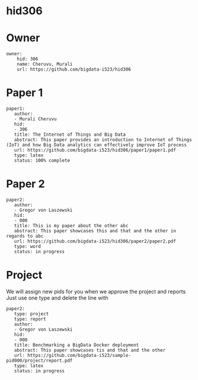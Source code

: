 # hid306

# Owner

```
owner:
    hid: 306
    name: Cheruvu, Murali
    url: https://github.com/bigdata-i523/hid306
```

# Paper 1

```
paper1:
   author: 
   - Murali Cheruvu
   hid:
   - 306
   title: The Internet of Things and Big Data
   abstract: This paper provides an introduction to Internet of Things (IoT) and how Big Data analytics can effectively improve IoT process
   url: https://github.com/bigdata-i523/hid306/paper1/paper1.pdf
   type: latex
   status: 100% complete  
```
   
# Paper 2

```
paper2:
   author: 
   - Gregor von Laszewski
   hid:
   - 000
   title: This is my paper about the other abc
   abstract: This paper showcases this and that and the other in regards to abc
   url: https://github.com/bigdata-i523/hid306/paper2/paper2.pdf
   type: word
   status: in progress
```

# Project 

We will assign new pids for you when we approve the project and reports
Just use one type and delete the line with 

```
paper2:
   type: project
   type: report
   author: 
   - Gregor von Laszewski
   hid:
   - 000
   title: Benchmarking a BigData Docker deployment
   abstract: This paper showcases tis and that and the other 
   url: https://github.com/bigdata-i523/sample-pid000/project/report.pdf
   type: latex
   status: in progress
```
   
